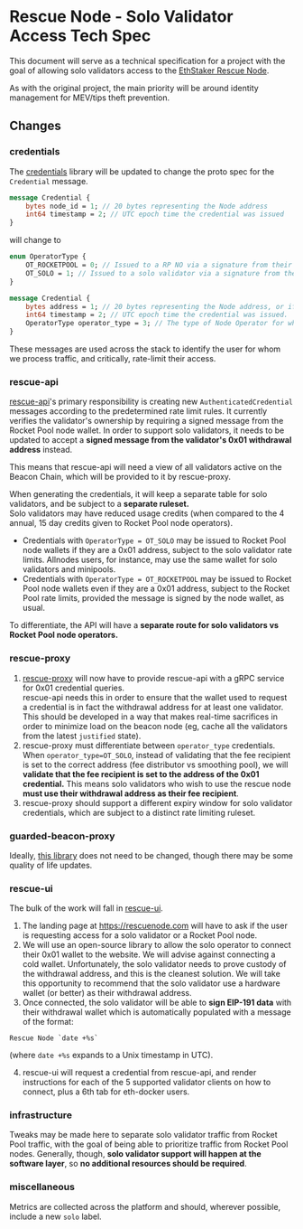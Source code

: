 # Rescue Node - Solo Validator Access Tech Spec

This document will serve as a technical specification for a project with the goal of allowing solo validators access to the [EthStaker Rescue Node](https://rescuenode.com/).

As with the original project, the main priority will be around identity management for MEV/tips theft prevention.

## Changes
### credentials

The [credentials](https://github.com/Rocket-Rescue-Node/credentials) library will be updated to change the proto spec for the `Credential` message.

```protobuf
message Credential {
	bytes node_id = 1; // 20 bytes representing the Node address
	int64 timestamp = 2; // UTC epoch time the credential was issued
}
```
will change to 
```protobuf
enum OperatorType {
	OT_ROCKETPOOL = 0; // Issued to a RP NO via a signature from their node wallet.
	OT_SOLO = 1; // Issued to a solo validator via a signature from their 0x01 withdrawal address.
}

message Credential {
	bytes address = 1; // 20 bytes representing the Node address, or if a solo validator, the withdrawal address.
	int64 timestamp = 2; // UTC epoch time the credential was issued.
	OperatorType operator_type = 3; // The type of Node Operator for whom the credential was issued.
}
```

These messages are used across the stack to identify the user for whom we process traffic, and critically, rate-limit their access.

### rescue-api

[rescue-api](https://github.com/Rocket-Rescue-Node/rescue-api)'s primary responsibility is creating new `AuthenticatedCredential` messages according to the predetermined rate limit rules. It currently verifies the validator's ownership by requiring a signed message from the Rocket Pool node wallet. In order to support solo validators, it needs to be updated to accept a **signed message from the validator's 0x01 withdrawal address** instead.

This means that rescue-api will need a view of all validators active on the Beacon Chain, which will be provided to it by rescue-proxy.

When generating the credentials, it will keep a separate table for solo validators, and be subject to a **separate ruleset.**  
Solo validators may have reduced usage credits (when compared to the 4 annual, 15 day credits given to Rocket Pool node operators).

- Credentials with `OperatorType = OT_SOLO` may be issued to Rocket Pool node wallets if they are a 0x01 address, subject to the solo validator rate limits. Allnodes users, for instance, may use the same wallet for solo validators and minipools.
- Credentials with `OperatorType = OT_ROCKETPOOL` may be issued to Rocket Pool node wallets even if they are a 0x01 address, subject to the Rocket Pool rate limits, provided the message is signed by the node wallet, as usual.

To differentiate, the API will have a **separate route for solo validators vs Rocket Pool node operators.** 

### rescue-proxy

1) [rescue-proxy](https://github.com/Rocket-Rescue-Node/rescue-proxy) will now have to provide rescue-api with a gRPC service for 0x01 credential queries.  
rescue-api needs this in order to ensure that the wallet used to request a credential is in fact the withdrawal address for at least one validator.  
This should be developed in a way that makes real-time sacrifices in order to minimize load on the beacon node (eg, cache all the validators from the latest `justified` state).
2) rescue-proxy must differentiate between `operator_type` credentials. When `operator_type=OT_SOLO`, instead of validating that the fee recipient is set to the correct address (fee distributor vs smoothing pool), we will **validate that the fee recipient is set to the address of the 0x01 credential.** This means solo validators who wish to use the rescue node **must use their withdrawal address as their fee recipient**.
3) rescue-proxy should support a different expiry window for solo validator credentials, which are subject to a distinct rate limiting ruleset.

### guarded-beacon-proxy

Ideally, [this library](https://github.com/Rocket-Rescue-Node/guarded-beacon-proxy) does not need to be changed, though there may be some quality of life updates.

### rescue-ui

The bulk of the work will fall in [rescue-ui](https://github.com/Rocket-Rescue-Node/rescue-ui).

1) The landing page at https://rescuenode.com will have to ask if the user is requesting access for a solo validator or a Rocket Pool node.
2) We will use an open-source library to allow the solo operator to connect their 0x01 wallet to the website. We will advise against connecting a cold wallet. Unfortunately, the solo validator needs to prove custody of the withdrawal address, and this is the cleanest solution. We will take this opportunity to recommend that the solo validator use a hardware wallet (or better) as their withdrawal address.
3) Once connected, the solo validator will be able to **sign EIP-191 data** with their withdrawal wallet which is automatically populated with a message of the format:
```
Rescue Node `date +%s`
```
(where `date +%s` expands to a Unix timestamp in UTC).

4. rescue-ui will request a credential from rescue-api, and render instructions for each of the 5 supported validator clients on how to connect, plus a 6th tab for eth-docker users.

### infrastructure

Tweaks may be made here to separate solo validator traffic from Rocket Pool traffic, with the goal of being able to prioritize traffic from Rocket Pool nodes. Generally, though, **solo validator support will happen at the software layer**, so **no additional resources should be required**.

### miscellaneous

Metrics are collected across the platform and should, wherever possible, include a new `solo` label.
